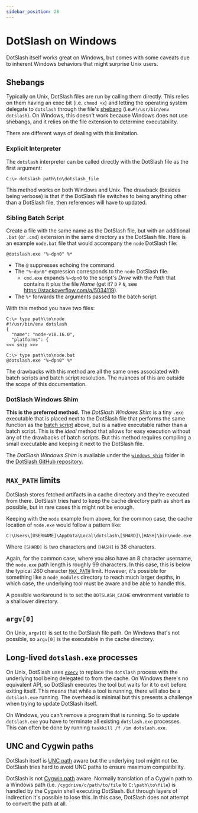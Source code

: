 ```yaml
---
sidebar_position: 28
---
```


# DotSlash on Windows

DotSlash itself works great on Windows, but comes with some caveats due to
inherent Windows behaviors that might surprise Unix users.

## Shebangs

Typically on Unix, DotSlash files are run by calling them directly. This relies
on them having an exec bit (i.e. `chmod +x`) and letting the operating system
delegate to `dotslash` through the file's
[shebang](<https://en.wikipedia.org/wiki/Shebang_(Unix)>)
(i.e.`#!/usr/bin/env dotslash`). On Windows, this doesn't work because Windows
does not use shebangs, and it relies on the file extension to determine
executability.

There are different ways of dealing with this limitation.

### Explicit Interpreter

The `dotslash` interpreter can be called directly with the DotSlash file as the
first argument:

```
C:\> dotslash path\to\dotslash_file
```

This method works on both Windows and Unix. The drawback (besides being verbose)
is that if the DotSlash file switches to being anything other than a DotSlash
file, then references will have to updated.

### Sibling Batch Script

Create a file with the same name as the DotSlash file, but with an additional
`.bat` (or `.cmd`) extension in the same directory as the DotSlash file. Here is
an example `node.bat` file that would accompany the `node` DotSlash file:

```
@dotslash.exe "%~dpn0" %*
```

- The `@` suppresses echoing the command.
- The `"%~dpn0"` expression corresponds to the `node` DotSlash file.
  - `cmd.exe` expands `%~dpn0` to the script's _Drive_ with the _Path_ that
    contains it plus the file _Name_ (get it? `D` `P` `N`, see
    https://stackoverflow.com/a/5034119).
- The `%*` forwards the arguments passed to the batch script.

With this method you have two files:

```
C:\> type path\to\node
#!/usr/bin/env dotslash
{
  "name": "node-v18.16.0",
  "platforms": {
<<< snip >>>

C:\> type path\to\node.bat
@dotslash.exe "%~dpn0" %*
```

The drawbacks with this method are all the same ones associated with batch
scripts and batch script resolution. The nuances of this are outside the scope
of this documentation.

### DotSlash Windows Shim

**This is the preferred method.** The _DotSlash Windows Shim_ is a tiny `.exe`
executable that is placed next to the DotSlash file that performs the same
function as the [batch script](#sibling-batch-script) above, but is a native
executable rather than a batch script. This is the _ideal_ method that allows
for easy execution without any of the drawbacks of batch scripts. But this
method requires compiling a small executable and keeping it next to the DotSlash
file.

The _DotSlash Windows Shim_ is available under the
[`windows_shim`](https://github.com/facebook/dotslash/tree/main/windows_shim) folder
in the [DotSlash GitHub repository](https://github.com/facebook/dotslash).

## `MAX_PATH` limits

DotSlash stores fetched artifacts in a cache directory and they're executed from
there. DotSlash tries hard to keep the cache directory path as short as
possible, but in rare cases this might not be enough.

Keeping with the `node` example from above, for the common case, the cache
location of `node.exe` would follow a pattern like:

```
C:\Users\[USERNAME]\AppData\Local\dotslash\[SHARD]\[HASH]\bin\node.exe
```

Where `[SHARD]` is two characters and `[HASH]` is 38 characters.

Again, for the common case, where you also have an 8 character username, the
`node.exe` path length is roughly 99 characters. In this case, this is below the
typical 260 character
[`MAX_PATH`](https://learn.microsoft.com/en-us/windows/win32/fileio/maximum-file-path-limitation)
limit. However, it's possible for something like a `node_modules` directory to
reach much larger depths, in which case, the underlying tool must be aware and
be able to handle this.

A possible workaround is to set the `DOTSLASH_CACHE` environment variable to a
shallower directory.

## `argv[0]`

On Unix, `argv[0]` is set to the DotSlash file path. On Windows that's not
possible, so `argv[0]` is the executable in the cache directory.

## Long-lived `dotslash.exe` processes

On Unix, DotSlash uses [`execv`](https://linux.die.net/man/3/execv) to replace
the `dotslash` process with the underlying tool being delegated to from the
cache. On Windows there's no equivalent API, so DotSlash executes the tool but
waits for it to exit before exiting itself. This means that while a tool is
running, there will also be a `dotslash.exe` running. The overhead is minimal
but this presents a challenge when trying to update DotSlash itself.

On Windows, you can't remove a program that is running. So to update
`dotslash.exe` you have to terminate all existing `dotslash.exe` processes. This
can often be done by running `taskkill /f /im dotslash.exe`.

## UNC and Cygwin paths

DotSlash itself is
[UNC path](https://learn.microsoft.com/en-us/dotnet/standard/io/file-path-formats#unc-paths)
aware but the underlying tool might not be. DotSlash tries hard to avoid UNC
paths to ensure maximum compatibility.

DotSlash is not
[Cygwin path](https://cygwin.com/cygwin-ug-net/using.html#cygdrive) aware.
Normally translation of a Cygwin path to a Windows path (i.e.
`/cygdrive/c/path/to/file` to `C:\path\to\file`) is handled by the Cygwin shell
executing DotSlash. But through layers of indirection it's possible to lose
this. In this case, DotSlash does not attempt to convert the path at all.
